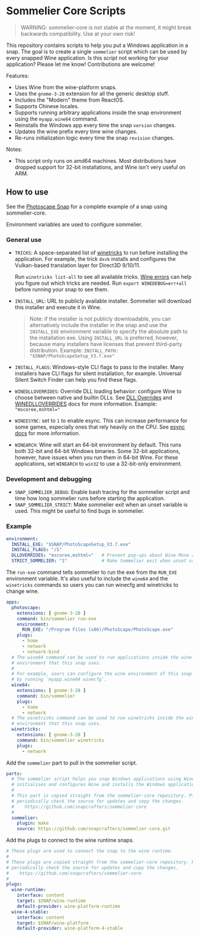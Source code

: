 # Sommelier Core Scripts

> WARNING: sommelier-core is not stable at the moment, it might break backwards compatibility. Use at your own risk!

This repository contains scripts to help you put a Windows application in a snap. The goal is to create a single `sommelier` script which can be used by every snapped Wine application. Is this script not working for your application? Please let me know! Contributions are welcome!

Features:

* Uses Wine from the wine-platform snaps.
* Uses the `gnome-3-28` extension for all the generic desktop stuff.
* Includes the "Modern" theme from ReactOS.
* Supports Chinese locales.
* Supports running arbitrary applications inside the snap environment using the `myapp.wine64` command.
* Reinstalls the Windows app every time the snap `version` changes.
* Updates the wine prefix every time wine changes.
* Re-runs initialization logic every time the snap `revision` changes.  

Notes:

* This script only runs on amd64 machines. Most distributions have dropped support for 32-bit installations, and Wine isn't very useful on ARM.

## How to use

See the [Photoscape Snap](https://github.com/snapcrafters/photoscape) for a complete example of a snap using sommelier-core.

Environment variables are used to configure sommelier.

### General use

* `TRICKS`: A space-separated list of [winetricks](https://wiki.winehq.org/Winetricks) to run before installing the application. For example, the trick `dxvk` installs and configures the Vulkan-based translation layer for Direct3D 9/10/11.
  
  Run `winetricks list-all` to see all available tricks. [Wine errors](https://wiki.winehq.org/Debug_Channels) can help you figure out which tricks are needed. Run `export WINEDEBUG=err+all` before running your snap to see them.
* `INSTALL_URL`: URL to publicly available installer. Sommelier will download this installer and execute it in Wine.
  
  > Note: if the installer is not publicly downloadable, you can alternatively include the installer in the snap and use the `INSTALL_EXE` environment variable to specify the absolute path to the installation exe. Using `INSTALL_URL` is preferred, however, because many installers have licenses that prevent third-party distribution. Example: `INSTALL_PATH: "$SNAP/PhotoScapeSetup_V3.7.exe"`
* `INSTALL_FLAGS`: Windows-style CLI flags to pass to the installer. Many installers have CLI flags for silent installation, for example. Universal Silent Switch Finder can help you find these flags.
* `WINEDLLOVERRIDES`: Override DLL loading behavior: configure Wine to choose between native and builtin DLLs. See [DLL Overrides](https://wiki.winehq.org/Wine_User%27s_Guide#DLL_Overrides) and [WINEDLLOVERRIDES](https://wiki.winehq.org/Wine_User%27s_Guide#WINEDLLOVERRIDES.3DDLL_Overrides) docs for more information. Example: `"mscoree,mshtml="`
* `WINEESYNC`: set to `1` to enable esync. This can increase performance for some games, especially ones that rely heavily on the CPU. See [esync docs](https://github.com/zfigura/wine/blob/esync/README.esync) for more information.
* `WINEARCH`: Wine will start an 64-bit environment by default. This runs both 32-bit and 64-bit Windows binaries. Some 32-bit applications, however, have issues when you run them in 64-bit Wine. For these applications, set `WINEARCH` to `win32` to use a 32-bit-only environment.

### Development and debugging

* `SNAP_SOMMELIER_DEBUG`: Enable bash tracing for the sommelier script and time how long sommelier runs before starting the application.
* `SNAP_SOMMELIER_STRICT`: Make sommelier exit when an unset variable is used. This might be useful to find bugs in sommelier.

### Example

```yaml
environment:
  INSTALL_EXE: "$SNAP/PhotoScapeSetup_V3.7.exe"
  INSTALL_FLAGS: "/S"
  DLLOVERRIDES: "mscoree,mshtml="   # Prevent pop-ups about Wine Mono and Wine Gecko
  STRICT_SOMMELIER: "1"             # Make Sommelier exit when unset variable is used. (useful to find bugs)
```

The `run-exe` command tells sommelier to run the exe from the `RUN_EXE` environment variable. It's also useful to include the `wine64` and the `winetricks` commands so users you can run winecfg and winetricks to change wine.

```yaml
apps:
  photoscape:
    extensions: [ gnome-3-28 ]
    command: bin/sommelier run-exe
    environment:
      RUN_EXE: "/Program Files (x86)/PhotoScape/PhotoScape.exe"
    plugs:
      - home
      - network
      - network-bind
  # The wine64 command can be used to run applications inside the wine
  # environment that this snap uses.
  #
  # For example, users can configure the wine environment of this snap
  # by running `myapp.wine64 winecfg`.
  wine64:
    extensions: [ gnome-3-28 ]
    command: bin/sommelier
    plugs:
      - home
      - network
  # The winetricks command can be used to run winetricks inside the wine
  # environment that this snap uses.
  winetricks:
    extensions: [ gnome-3-28 ]
    command: bin/sommelier winetricks
    plugs:
      - network
```

Add the `sommelier` part to pull in the sommelier script.

```yaml
parts:
  # The sommelier script helps you snap Windows applications using Wine. It 
  # initialises and configures Wine and installs the Windows application.
  #
  # This part is copied straight from the sommelier-core repository. Please
  # periodically check the source for updates and copy the changes.
  #    https://github.com/snapcrafters/sommelier-core
  #
  sommelier:
    plugin: make
    source: https://github.com/snapcrafters/sommelier-core.git
```

Add the plugs to connect to the wine runtime snaps.

```yaml
# These plugs are used to connect the snap to the wine runtime.
#
# These plugs are copied straight from the sommelier-core repository. Please
# periodically check the source for updates and copy the changes.
#    https://github.com/snapcrafters/sommelier-core
#
plugs:
  wine-runtime:
    interface: content
    target: $SNAP/wine-runtime
    default-provider: wine-platform-runtime
  wine-4-stable:
    interface: content
    target: $SNAP/wine-platform
    default-provider: wine-platform-4-stable
```
